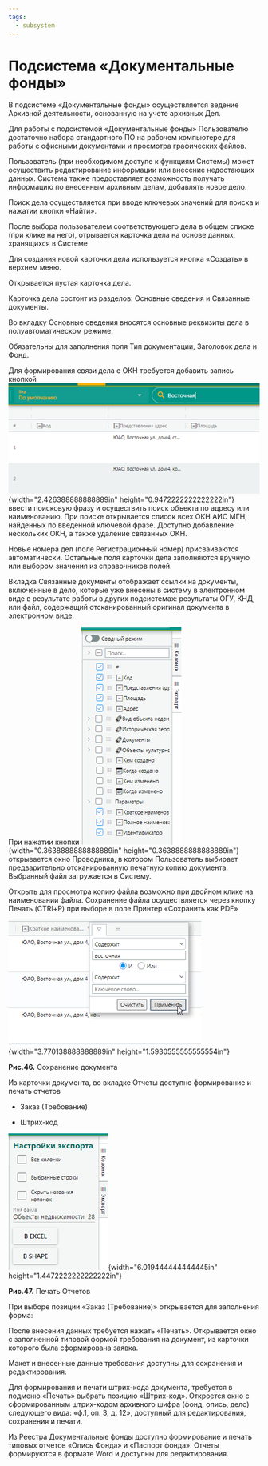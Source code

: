 ```yaml
---
tags:
  - subsystem
---
```

Подсистема «Документальные фонды»
=================================

В подсистеме «Документальные фонды» осуществляется ведение Архивной
деятельности, основанную на учете архивных Дел.

Для работы с подсистемой «Документальные фонды» Пользователю достаточно
набора стандартного ПО на рабочем компьютере для работы с офисными
документами и просмотра графических файлов.

Пользователь (при необходимом доступе к функциям Системы) может
осуществить редактирование информации или внесение недостающих данных.
Система также предоставляет возможность получать информацию по внесенным
архивным делам, добавлять новое дело.

Поиск дела осуществляется при вводе ключевых значений для поиска и
нажатии кнопки «Найти».

После выбора пользователем соответствующего дела в общем списке (при
клике на него), отрывается карточка дела на основе данных, хранящихся в
Системе

Для создания новой карточки дела используется кнопка «Создать» в верхнем
меню.

Открывается пустая карточка дела.

Карточка дела состоит из разделов: Основные сведения и Связанные
документы.

Во вкладку Основные сведения вносятся основные реквизиты дела в
полуавтоматическом режиме.

Обязательны для заполнения поля Тип документации, Заголовок дела и Фонд.

Для формирования связи дела с ОКН требуется добавить запись кнопкой
![](../images/media/image1.png){width="2.426388888888889in"
height="0.9472222222222222in"} ввести поисковую фразу и осуществить
поиск объекта по адресу или наименованию. При поиске открывается список
всех ОКН АИС МГН, найденных по введенной ключевой фразе. Доступно
добавление нескольких ОКН, а также удаление связанных ОКН.

Новые номера дел (поле Регистрационный номер) присваиваются
автоматически. Остальные поля карточки дела заполняются вручную или
выбором значения из справочников полей.

Вкладка Связанные документы отображает ссылки на документы, включенные в
дело, которые уже внесены в систему в электронном виде в результате
работы в других подсистемах: результаты ОГУ, КНД, или файл, содержащий
отсканированный оригинал документа в электронном виде.

При нажатии кнопки
![](../images/media/image2.png){width="0.3638888888888889in"
height="0.3638888888888889in"}открывается окно Проводника, в котором
Пользователь выбирает предварительно отсканированную печатную копию
документа. Выбранный файл загружается в Систему.

Открыть для просмотра копию файла возможно при двойном клике на
наименовании файла. Сохранение файла осуществляется через кнопку Печать
(CTRl+P) при выборе в поле Принтер «Сохранить как PDF»

![](../images/media/image3.png){width="3.770138888888889in"
height="1.5930555555555554in"}

**Рис.46.** Сохранение документа

Из карточки документа, во вкладке Отчеты доступно формирование и печать
отчетов

-   Заказ (Требование)

-   Штрих-код

![](../images/media/image4.png){width="6.019444444444445in"
height="1.4472222222222222in"}

**Рис.47.** Печать Отчетов

При выборе позиции «Заказ (Требование)» открывается для заполнения
форма:

После внесения данных требуется нажать «Печать». Открывается окно с
заполненной типовой формой требования на документ, из карточки которого
была сформирована заявка.

Макет и внесенные данные требования доступны для сохранения и
редактирования.

Для формирования и печати штрих-кода документа, требуется в подменю
«Печать» выбрать позицию «Штрих-код». Откроется окно с сформированным
штрих-кодом архивного шифра (фонд, опись, дело) следующего вида: «ф.1,
оп. 3, д. 12», доступный для редактирования, сохранения и печати.

Из Реестра Документальные фонды доступно формирование и печать типовых
отчетов «Опись Фонда» и «Паспорт фонда». Отчеты формируются в формате
Word и доступны для редактирования.
